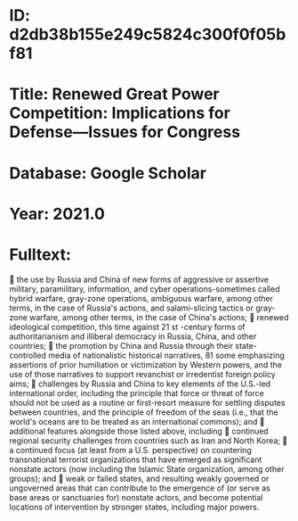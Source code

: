 # ID: d2db38b155e249c5824c300f0f05bf81
# Title: Renewed Great Power Competition: Implications for Defense—Issues for Congress
# Database: Google Scholar
# Year: 2021.0
# Fulltext:
 the use by Russia and China of new forms of aggressive or assertive military, paramilitary, information, and cyber operations-sometimes called hybrid warfare, gray-zone operations, ambiguous warfare, among other terms, in the case of Russia's actions, and salami-slicing tactics or gray-zone warfare, among other terms, in the case of China's actions;  renewed ideological competition, this time against 21 st -century forms of authoritarianism and illiberal democracy in Russia, China, and other countries;  the promotion by China and Russia through their state-controlled media of nationalistic historical narratives, 81 some emphasizing assertions of prior humiliation or victimization by Western powers, and the use of those narratives to support revanchist or irredentist foreign policy aims;  challenges by Russia and China to key elements of the U.S.-led international order, including the principle that force or threat of force should not be used as a routine or first-resort measure for settling disputes between countries, and the principle of freedom of the seas (i.e., that the world's oceans are to be treated as an international commons); and  additional features alongside those listed above, including  continued regional security challenges from countries such as Iran and North Korea;  a continued focus (at least from a U.S. perspective) on countering transnational terrorist organizations that have emerged as significant nonstate actors (now including the Islamic State organization, among other groups); and  weak or failed states, and resulting weakly governed or ungoverned areas that can contribute to the emergence of (or serve as base areas or sanctuaries for) nonstate actors, and become potential locations of intervention by stronger states, including major powers.